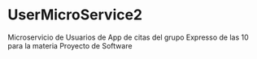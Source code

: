# UserMicroService2
Microservicio de Usuarios de App de citas del grupo Expresso de las 10 para la materia Proyecto de Software

